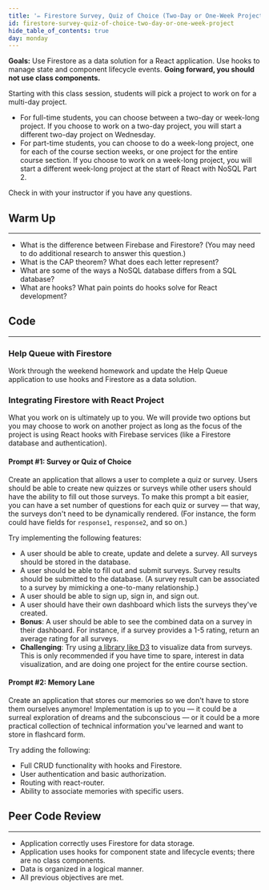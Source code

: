 ```yaml
---
title: '✏️ Firestore Survey, Quiz of Choice (Two-Day or One-Week Project)'
id: firestore-survey-quiz-of-choice-two-day-or-one-week-project
hide_table_of_contents: true
day: monday
---
```


**Goals:** Use Firestore as a data solution for a React application. Use hooks to manage state and component lifecycle events. **Going forward, you should not use class components.**   

Starting with this class session, students will pick a project to work on for a multi-day project.
  
*  For full-time students, you can choose between a two-day or week-long project. If you choose to work on a two-day project, you will start a different two-day project on Wednesday.
*  For part-time students, you can choose to do a week-long project, one for each of the course section weeks, or one project for the entire course section. If you choose to work on a week-long project, you will start a different week-long project at the start of React with NoSQL Part 2.

Check in with your instructor if you have any questions.

## Warm Up
---

* What is the difference between Firebase and Firestore? (You may need to do additional research to answer this question.)
* What is the CAP theorem? What does each letter represent?
* What are some of the ways a NoSQL database differs from a SQL database?
* What are hooks? What pain points do hooks solve for React development?

## Code
---

### Help Queue with Firestore

Work through the weekend homework and update the Help Queue application to use hooks and Firestore as a data solution.

### Integrating Firestore with React Project

What you work on is ultimately up to you. We will provide two options but you may choose to work on another project as long as the focus of the project is using React hooks with Firebase services (like a Firestore database and authentication).

#### Prompt #1: Survey or Quiz of Choice

Create an application that allows a user to complete a quiz or survey. Users should be able to create new quizzes or surveys while other users should have the ability to fill out those surveys. To make this prompt a bit easier, you can have a set number of questions for each quiz or survey — that way, the surveys don't need to be dynamically rendered. (For instance, the form could have fields for `response1`, `response2`, and so on.)

Try implementing the following features:

* A user should be able to create, update and delete a survey. All surveys should be stored in the database.
* A user should be able to fill out and submit surveys. Survey results should be submitted to the database. (A survey result can be associated to a survey by mimicking a one-to-many relationship.)
* A user should be able to sign up, sign in, and sign out.
* A user should have their own dashboard which lists the surveys they've created.
* **Bonus**: A user should be able to see the combined data on a survey in their dashboard. For instance, if a survey provides a 1-5 rating, return an average rating for all surveys.
* **Challenging**: Try using [a library like D3](https://d3js.org/) to visualize data from surveys. This is only recommended if you have time to spare, interest in data visualization, and are doing one project for the entire course section.

#### Prompt #2: Memory Lane

Create an application that stores our memories so we don't have to store them ourselves anymore! Implementation is up to you — it could be a surreal exploration of dreams and the subconscious — or it could be a more practical collection of technical information you've learned and want to store in flashcard form.

Try adding the following:

* Full CRUD functionality with hooks and Firestore.
* User authentication and basic authorization.
* Routing with react-router.
* Ability to associate memories with specific users.

## Peer Code Review
---

* Application correctly uses Firestore for data storage.
* Application uses hooks for component state and lifecycle events; there are no class components.
* Data is organized in a logical manner.
* All previous objectives are met.
